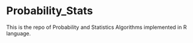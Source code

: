 # Probability_Stats
This is the repo of Probability and Statistics Algorithms implemented in R language.
